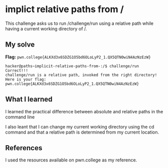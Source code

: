 # implict relative paths from /
This challenge asks us to  run /challenge/run using a relative path while having a current working directory of /.

## My solve
**Flag:** `pwn.college{ALKXd3x6SDZG1O5bd6OLoLyP2_1.QX5QTN0wiN4AzNzEzW}`

```hacker@paths~implicit-relative-paths-from-:~$ cd /
hacker@paths~implicit-relative-paths-from-:/$ challenge/run
Correct!!!
challenge/run is a relative path, invoked from the right directory!
Here is your flag:
pwn.college{ALKXd3x6SDZG1O5bd6OLoLyP2_1.QX5QTN0wiN4AzNzEzW}
```

## What I learned
I learned the practical difference between absolute and relative paths in the command line

I also leant that I can change my current working directory using the cd command and that a relative path is determined from my current location.


## References 
I used the resources available on pwn.college as my reference.
